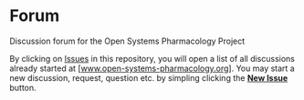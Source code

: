 # Forum
Discussion forum for the Open Systems Pharmacology Project

By clicking on [Issues](https://github.com/Open-Systems-Pharmacology/Forum/issues) in this repository, you will open a list of all discussions already started at [www.open-systems-pharmacology.org]. You may start a new discussion, request, question etc. by simpling clicking the **[New Issue](https://github.com/Open-Systems-Pharmacology/Forum/issues/new)** button.
